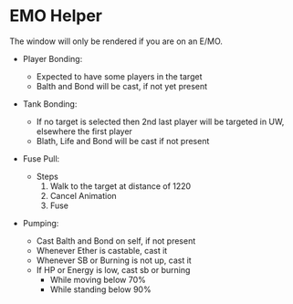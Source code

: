 # EMO Helper

The window will only be rendered if you are on an E/MO.

- Player Bonding:
  - Expected to have some players in the target
  - Balth and Bond will be cast, if not yet present

- Tank Bonding:
  - If no target is selected then 2nd last player will be targeted in UW, elsewhere the first player
  - Blath, Life and Bond will be cast if not present

- Fuse Pull:
  - Steps
    1. Walk to the target at distance of 1220
    2. Cancel Animation
    3. Fuse

- Pumping:
  - Cast Balth and Bond on self, if not present
  - Whenever Ether is castable, cast it
  - Whenever SB or Burning is not up, cast it
  - If HP or Energy is low, cast sb or burning
    - While moving below 70%
    - While standing below 90%

